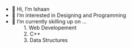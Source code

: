 - 👋 Hi, I’m Ishaan
- 👀 I’m interested in Designing and Programming
- 🌱 I’m currently skilling up on ... <br> &emsp;&emsp; 1. Web Developement <br> &emsp;&emsp; 2. C++ <br> &emsp;&emsp; 3. Data Structures
<!-- - 💞️ I’m looking to collaborate on ...
- 📫 How to reach me ... --> 



<!---
ishaandwivedi9101/ishaandwivedi9101 is a ✨ special ✨ repository because its `README.md` (this file) appears on your GitHub profile.



<p align ="center">&nbsp;<img src="https://github-readme-stats.vercel.app/api?username=akshara604&show_icons=true&locale=en&theme=highcontrast" alt="ishaandwivedi09" width = "48%"/>
 &nbsp;&nbsp;<img src="https://github-readme-streak-stats.herokuapp.com/?user=akshara604&theme=highcontrast" alt="ishaandwivedi09" width="48%" /></p>
 <p align="center"> &nbsp; <img src="https://github-readme-stats.vercel.app/api/top-langs/?username=Akshara604&layout=compact&theme=highcontrast" width="42%"/></p>


You can click the Preview link to take a look at your changes.
--->
